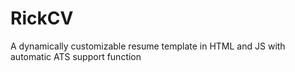 # RickCV
A dynamically customizable resume template in HTML and JS with automatic ATS support function 
